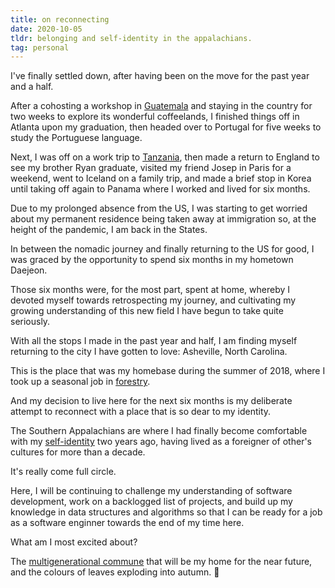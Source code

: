 ```yaml
---
title: on reconnecting
date: 2020-10-05
tldr: belonging and self-identity in the appalachians.
tag: personal
---
```


I've finally settled down, after having been on the move for the past year and a half. 

After a cohosting a workshop in [Guatemala](https://youtu.be/41O5mTJ_tnU?t=15) and staying in the country for two weeks to explore its wonderful coffeelands, I finished things off in Atlanta upon my graduation, then headed over to Portugal for five weeks to study the Portuguese language. 

Next, I was off on a work trip to [Tanzania](https://drive.google.com/file/d/13skTHbeOnTvYvPPq2eBlGeugpEM2kCSu/view), then made a return to England to see my brother Ryan graduate, visited my friend Josep in Paris for a weekend, went to Iceland on a family trip, and made a brief stop in Korea until taking off again to Panama where I worked and lived for six months.  

Due to my prolonged absence from the US, I was starting to get worried about my permanent residence being taken away at immigration so, at the height of the pandemic, I am back in the States. 

In between the nomadic journey and finally returning to the US for good, I was graced by the opportunity to spend six months in my hometown Daejeon. 

Those six months were, for the most part, spent at home, whereby I devoted myself towards retrospecting my journey, and cultivating my growing understanding of this new field I have begun to take quite seriously. 

With all the stops I made in the past year and half, I am finding myself returning to the city I have gotten to love: Asheville, North Carolina. 

This is the place that was my homebase during the summer of 2018, where I took up a seasonal job in [forestry](https://photos.google.com/share/AF1QipP9FlB0t6ai6QTJMRg-DwC5vnGc5ekyJyn63pBYhOZ8ZH0eDExNzjF0PrLoHtolcA?key=Q3B3eW5GbEZJSkNPUmV1RmpVN1hUMy1oRk1YWjR3). 

And my decision to live here for the next six months is my deliberate attempt to reconnect with a place that is so dear to my identity. 

The Southern Appalachians are where I had finally become comfortable with my [self-identity](https://www.facebook.com/photo.php?fbid=1752903158112310&set=t.100001779277141&type=3) two years ago, having lived as a foreigner of other's cultures for more than a decade. 

It's really come full circle.

Here, I will be continuing to challenge my understanding of software development, work on a backlogged list of projects, and build up my knowledge in data structures and algorithms so that I can be ready for a job as a software enginner towards the end of my time here. 

What am I most excited about? 

The [multigenerational commune](https://www.ic.org/directory/westwood-cohousing/) that will be my home for the near future, and the colours of leaves exploding into autumn. 🍂
